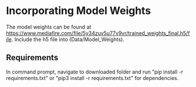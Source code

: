 # Incorporating Model Weights
The model weights can be found at https://www.mediafire.com/file/5y34zuv5u77v9vr/trained_weights_final.h5/file. Include the h5 file into (Data/Model_Weights).

## Requirements
In command prompt, navigate to downloaded folder and run "pip install -r requirements.txt" or "pip3 install -r requirements.txt" for dependencies. 
